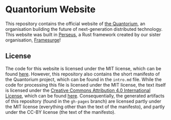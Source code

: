 # Quantorium Website

This repository contains the official website of [the Quantorium](https://github.com/TheQuantorium), an organisation building the future of next-generation distributed technology. This website was built in [Perseus](https://github.com/framesurge/perseus), a Rust framework created by our sister organisation, [Framesurge](https://github.com/framesurge)!

## License

The code for this website is licensed under the MIT license, which can be found [here](https://github.com/TheQuantorium/thequantorium.github.io/blob/main/LICENSE-MIT). However, this repository also contains the short manifesto of the Quantorium project, which can be found in the `intro.md` file. While the code for processing this file is licensed under the MIT license, the text itself is licensed under the [Creative Commons Attribution 4.0 International License](http://creativecommons.org/licenses/by/4.0/), which can be found [here](https://github.com/TheQuantorium/thequantorium.github.io/blob/main/LICENSE-CC-BY). Consequentially, the generated artifacts of this repository (found in the `gh-pages` branch) are licensed partly under the MIT license (everything other than the text of the manifesto), and partly under the CC-BY license (the text of the manifesto).
